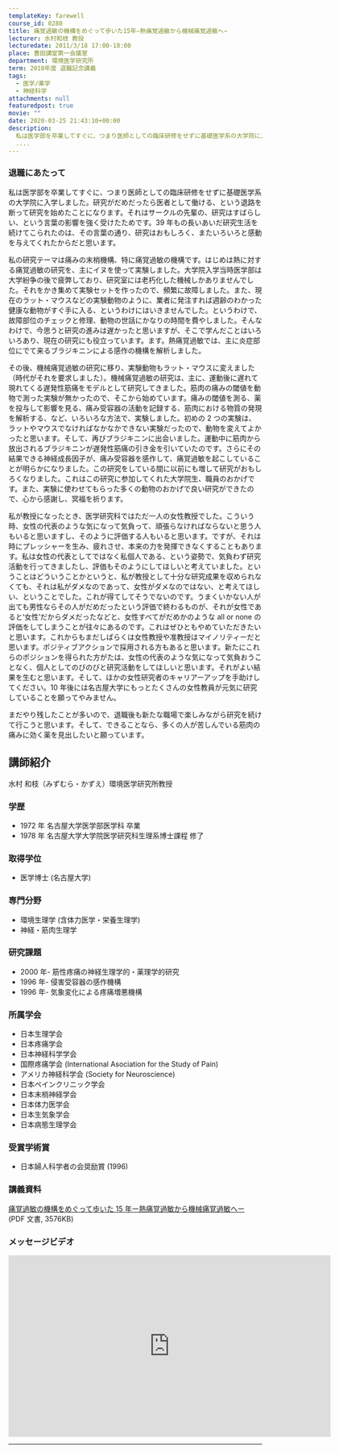 ```yaml
---
templateKey: farewell
course_id: 0280
title: 痛覚過敏の機構をめぐって歩いた15年−熱痛覚過敏から機械痛覚過敏へ−
lecturer: 水村和枝 教授
lecturedate: 2011/3/18 17:00-18:00
place: 豊田講堂第一会議室
department: 環境医学研究所
term: 2010年度 退職記念講義
tags:
  - 医学/薬学
  - 神経科学
attachments: null
featuredpost: true
movie: ""
date: 2020-03-25 21:43:10+00:00
description:
  私は医学部を卒業してすぐに、つまり医師としての臨床研修をせずに基礎医学系の大学院に入学しました。研究がだめだったら医者として働ける、という退路を断って研究を始めたことになります。それはサークルの先輩の、研究はすばらしい、という言葉の影響を強く受けたためです。39年もの長いあいだ研究生活を続けてこられたのは、その言葉の通り、研究はおもしろく、またいろいろと感動を与えてくれたからだと思います。
  ....
---
```


### 退職にあたって

私は医学部を卒業してすぐに、つまり医師としての臨床研修をせずに基礎医学系の大学院に入学しました。研究がだめだったら医者として働ける、という退路を断って研究を始めたことになります。それはサークルの先輩の、研究はすばらしい、という言葉の影響を強く受けたためです。39 年もの長いあいだ研究生活を続けてこられたのは、その言葉の通り、研究はおもしろく、またいろいろと感動を与えてくれたからだと思います。

私の研究テーマは痛みの末梢機構、特に痛覚過敏の機構です。はじめは熱に対する痛覚過敏の研究を、主にイヌを使って実験しました。大学院入学当時医学部は大学紛争の後で疲弊しており、研究室には老朽化した機械しかありませんでした。それをかき集めて実験セットを作ったので、頻繁に故障しました。また、現在のラット・マウスなどの実験動物のように、業者に発注すれば週齢のわかった健康な動物がすぐ手に入る、というわけにはいきませんでした。というわけで、故障部位のチェックと修理、動物の世話にかなりの時間を費やしました。そんなわけで、今思うと研究の進みは遅かったと思いますが、そこで学んだことはいろいろあり、現在の研究にも役立っています。ます。熱痛覚過敏では、主に炎症部位にでて来るブラジキニンによる感作の機構を解析しました。

その後、機械痛覚過敏の研究に移り、実験動物もラット・マウスに変えました（時代がそれを要求しました）。機械痛覚過敏の研究は、主に、運動後に遅れて現れてくる遅発性筋痛をモデルとして研究してきました。筋肉の痛みの閾値を動物で測った実験が無かったので、そこから始めています。痛みの閾値を測る、薬を投与して影響を見る、痛み受容器の活動を記録する、筋肉における物質の発現を解析する、など、いろいろな方法で、実験しました。初めの 2 つの実験は、ラットやマウスでなければなかなかできない実験だったので、動物を変えてよかったと思います。そして、再びブラジキニンに出会いました。運動中に筋肉から放出されるブラジキニンが遅発性筋痛の引き金を引いていたのです。さらにその結果できる神経成長因子が、痛み受容器を感作して、痛覚過敏を起こしていることが明らかになりました。この研究をしている間に以前にも増して研究がおもしろくなりました。これはこの研究に参加してくれた大学院生、職員のおかげです。また、実験に使わせてもらった多くの動物のおかげで良い研究ができたので、心から感謝し、冥福を祈ります。

私が教授になったとき、医学研究科ではただ一人の女性教授でした。こういう時、女性の代表のような気になって気負って、頑張らなければならないと思う人もいると思いますし、そのように評価する人もいると思います。ですが、それは時にプレッシャーを生み、疲れさせ、本来の力を発揮できなくすることもあります。私は女性の代表としてではなく私個人である、という姿勢で、気負わず研究活動を行ってきましたし、評価もそのようにしてほしいと考えていました。ということはどういうことかというと、私が教授として十分な研究成果を収められなくても、それは私がダメなのであって、女性がダメなのではない、と考えてほしい、ということでした。これが得てしてそうでないのです。うまくいかない人が出ても男性ならその人がだめだったという評価で終わるものが、それが女性であると‘女性’だからダメだったなどと、女性すべてがだめかのような all or none の評価をしてしまうことが往々にあるのです。これはぜひともやめていただきたいと思います。これからもまだしばらくは女性教授や准教授はマイノリティーだと思います。ポジティブアクションで採用される方もあると思います。新たにこれらのポジションを得られた方がたは、女性の代表のような気になって気負おうことなく、個人としてのびのびと研究活動をしてほしいと思います。それがよい結果を生むと思います。そして、ほかの女性研究者のキャリアーアップを手助けしてください。10 年後には名古屋大学にもっとたくさんの女性教員が元気に研究していることを願ってやみません。

まだやり残したことが多いので、退職後も新たな職場で楽しみながら研究を続けて行こうと思います。そして、できることなら、多くの人が苦しんでいる筋肉の痛みに効く薬を見出したいと願っています。

## 講師紹介

水村 和枝（みずむら・かずえ）環境医学研究所教授

### 学歴

- 1972 年 名古屋大学医学部医学科 卒業
- 1978 年 名古屋大学大学院医学研究科生理系博士課程 修了

### 取得学位

- 医学博士 (名古屋大学)

### 専門分野

- 環境生理学 (含体力医学・栄養生理学)
- 神経・筋肉生理学

### 研究課題

- 2000 年- 筋性疼痛の神経生理学的・薬理学的研究
- 1996 年- 侵害受容器の感作機構
- 1996 年- 気象変化による疼痛増悪機構

### 所属学会

- 日本生理学会
- 日本疼痛学会
- 日本神経科学学会
- 国際疼痛学会 (International Asociation for the Study of Pain)
- アメリカ神経科学会 (Society for Neuroscience)
- 日本ペインクリニック学会
- 日本末梢神経学会
- 日本体力医学会
- 日本生気象学会
- 日本病態生理学会

### 受賞学術賞

- 日本婦人科学者の会奨励賞 (1996)

### 講義資料

[痛覚過敏の機構をめぐって歩いた 15 年ー熱痛覚過敏から機械痛覚過敏へー](https://ocw.nagoya-u.jp/files/280/K_mizumura.pdf) (PDF 文書, 3576KB)

### メッセージビデオ

<iframe src="https://nuvideo.media.nagoya-u.ac.jp/embed/540b6716bd6bea5ccd346986932277cfa34e7d93" width="640" height="360" frameborder="0" allowfullscreen></iframe>

---
